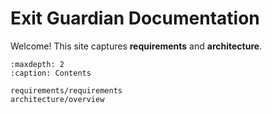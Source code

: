 # Exit Guardian Documentation

Welcome! This site captures **requirements** and **architecture**.

```{toctree}
:maxdepth: 2
:caption: Contents

requirements/requirements
architecture/overview
